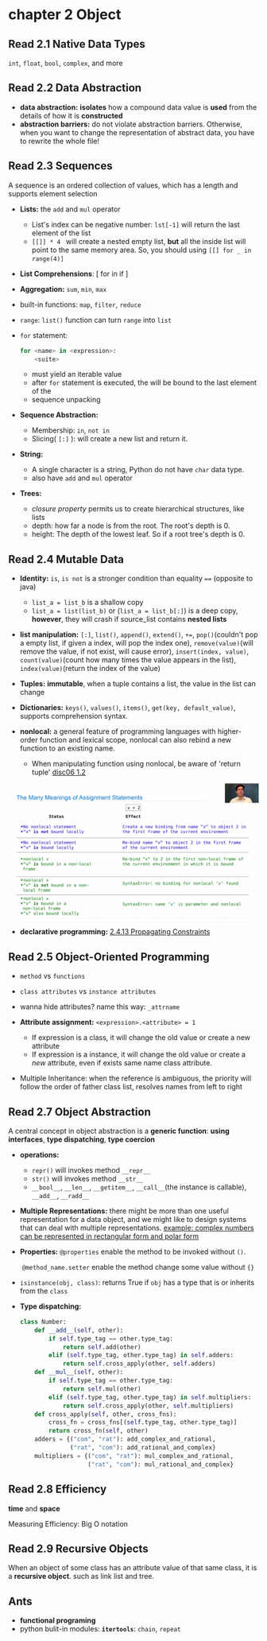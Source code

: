 # chapter 2 Object

## Read 2.1 Native Data Types

 `int`, `float`, `bool`, `complex`, and more



## Read 2.2 Data Abstraction

- **data abstraction:** **isolates** how a compound data value is **used** from the details of how it is **constructed**
- **abstraction barriers:** do not violate abstraction barriers. Otherwise, when you want to change the representation of abstract data, you have to rewrite the whole file!



## Read 2.3 Sequences

A sequence is an ordered collection of values, which has a length and supports element selection

- **Lists:** the `add` and `mul` operator
  
  - List's index can be negative number: `lst[-1]` will return the last element of the list
  - `[[]] * 4 ` will create a nested empty list, **but** all the inside list will point to the same memory area. So, you should using `[[] for _ in range(4)]`
  
- **List Comprehensions**: [<map expression> for <name> in <sequence expression> if <filter expression>]

- **Aggregation:** `sum`, `min`, `max`

- built-in functions: `map`, `filter`, `reduce`

- `range`: `list()` function can turn `range` into `list`

- `for` statement:

  ```python
  for <name> in <expression>:
      <suite>
  ```

  - <expression> must yield an iterable value
  - after `for` statement is executed, the <name> will be bound to the last element of the <expression>
  - sequence unpacking

- **Sequence Abstraction:**

  - Membership: `in`,  `not in`
  - Slicing( `[:]` ): will create a new list and return it.

- **String:**
  - A single character is a string, Python do not have `char` data type.
  - also have `add` and `mul` operator
  
- **Trees:**
  
  - *closure property* permits us to create hierarchical structures, like lists
  - depth: how far a node is from the root. The root's depth is 0.
  - height: The depth of the lowest leaf. So if a root tree's depth is 0.



## Read 2.4 Mutable Data

- **Identity:** `is`, `is not` is a stronger condition than equality `==` (opposite to java)
  - `list_a = list_b` is a shallow copy
  - `list_a = list(list_b)` or (`list_a = list_b[:]`) is a deep copy, **however**, they will crash if source_list contains **nested lists**
- **list manipulation:** `[:]`, `list()`, `append()`, `extend()`, `+=`, `pop()`(couldn't pop a empty list, if given a index, will pop the index one), `remove(value)`(will remove the value, if not exist, will cause error), `insert(index, value)`, `count(value)`(count how many times the value appears in the list), `index(value)`(return the index of the value)
- **Tuples:** **immutable**, when a tuple contains a list, the value in the list can change
- **Dictionaries:** `keys()`, `values()`, `items()`, `get(key, default_value)`, supports comprehension syntax.

- **nonlocal:** a general feature of programming languages with higher-order function and lexical scope, nonlocal can also rebind a new function to an existing name.
  - When manipulating function using nonlocal, be aware of 'return tuple'  [disc06  1.2](https://cs61a.org/disc/disc06.pdf)

![nonlocal](nonlocal.png)

- **declarative programming:** [2.4.13 Propagating Constraints](http://composingprograms.com/pages/24-mutable-data.html#dictionaries)



## Read 2.5 Object-Oriented Programming

- `method` vs `functions`
- `class attributes` vs `instance attributes`
- wanna hide attributes? name this way: `_attrname`
- **Attribute assignment:** `<expression>.<attribute> = 1` 
  - If expression is a class, it will change the old value or create a new attribute
  - If expression is a instance, it will change the old value or create a *new* attribute, even if exists same name class attribute.

- Multiple Inheritance: when the reference is ambiguous, the priority will follow the order of  father class list, resolves names from left to right



## Read 2.7 Object Abstraction

A central concept in object abstraction is a **generic function**: **using interfaces**, **type dispatching**, **type coercion**

- **operations:** 
  - `repr()` will invokes method `__repr__`
  - `str()` will invokes method `__str__`
  - `__bool__`, `__len__`, `__getitem__`, `__call__`(the instance is callable), `__add__`, `__radd__`

- **Multiple Representations:** there might be more than one useful representation for a data object, and we might like to design systems that can deal with multiple representations. [example: complex numbers can be represented in rectangular form and polar form](http://composingprograms.com/pages/27-object-abstraction.html)

- **Properties:** `@properties` enable the method to be invoked without `()`.

  ​						`@method_name.setter` enable the method change some value without `{}`

- `isinstance(obj, class)`: returns True if `obj` has a type that is or inherits from the `class`

- **Type dispatching:** 

  ```python
  class Number:
      def __add__(self, other):
          if self.type_tag == other.type_tag:
              return self.add(other)
          elif (self.type_tag, other.type_tag) in self.adders:
              return self.cross_apply(other, self.adders)
      def __mul__(self, other):
          if self.type_tag == other.type_tag:
              return self.mul(other)
          elif (self.type_tag, other.type_tag) in self.multipliers:
              return self.cross_apply(other, self.multipliers)
      def cross_apply(self, other, cross_fns):
          cross_fn = cross_fns[(self.type_tag, other.type_tag)]
          return cross_fn(self, other)
      adders = {("com", "rat"): add_complex_and_rational,
                ("rat", "com"): add_rational_and_complex}
      multipliers = {("com", "rat"): mul_complex_and_rational,
                     ("rat", "com"): mul_rational_and_complex}
  ```

  

## Read 2.8 Efficiency

**time** and **space**

Measuring Efficiency: Big O notation



## Read 2.9 Recursive Objects

When an object of some class has an attribute value of that same class, it is a **recursive object**. such as link list and tree.





## Ants

- **functional programing**
- python bulit-in modules: **`itertools`**: `chain`, `repeat`













